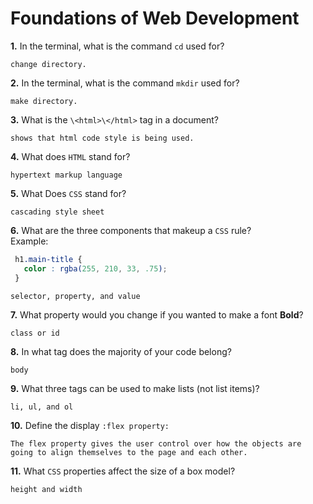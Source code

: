 # Foundations of Web Development

**1.** In the terminal, what is the command `cd` used for?
<!-- enter you answer in the space below -->
```
change directory.
```

**2.** In the terminal, what is the command `mkdir` used for?
<!-- enter you answer in the space below -->
```
make directory.
```

**3.** What is the `\<html>\</html>` tag in a document?
<!-- enter you answer in the space below -->
```
shows that html code style is being used.
```

**4.** What does `HTML` stand for?
<!-- enter you answer in the space below -->
```
hypertext markup language 
```

**5.** What Does `CSS` stand for?
<!-- enter you answer in the space below -->
```
cascading style sheet
```

**6.** What are the three components that makeup a `CSS` rule? <br> Example:
```css
 h1.main-title {
   color : rgba(255, 210, 33, .75);
 }
```
<!-- enter you answer in the space below -->
```
selector, property, and value
```

**7.** What property would you change if you wanted to make a font **Bold**?
<!-- enter you answer in the space below -->
```
class or id
```

**8.** In what tag does the majority of your code belong?
<!-- enter you answer in the space below -->
```
body
```

**9.** What three tags can be used to make lists (not list items)?
<!-- enter you answer in the space below -->
```
li, ul, and ol
```

**10.** Define the display `:flex property:`
<!-- enter you answer in the space below -->
```
The flex property gives the user control over how the objects are going to align themselves to the page and each other.
```

**11.** What `CSS` properties affect the size of a box model?
<!-- enter you answer in the space below -->
```
height and width
```